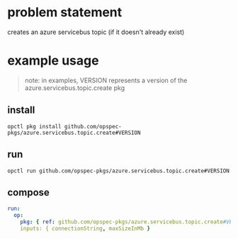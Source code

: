 # problem statement
creates an azure servicebus topic (if it doesn't already exist)

# example usage

> note: in examples, VERSION represents a version of the azure.servicebus.topic.create pkg

## install

```shell
opctl pkg install github.com/opspec-pkgs/azure.servicebus.topic.create#VERSION
```

## run

```
opctl run github.com/opspec-pkgs/azure.servicebus.topic.create#VERSION
```

## compose

```yaml
run:
  op:
    pkg: { ref: github.com/opspec-pkgs/azure.servicebus.topic.create#VERSION }
    inputs: { connectionString, maxSizeInMb }
```
